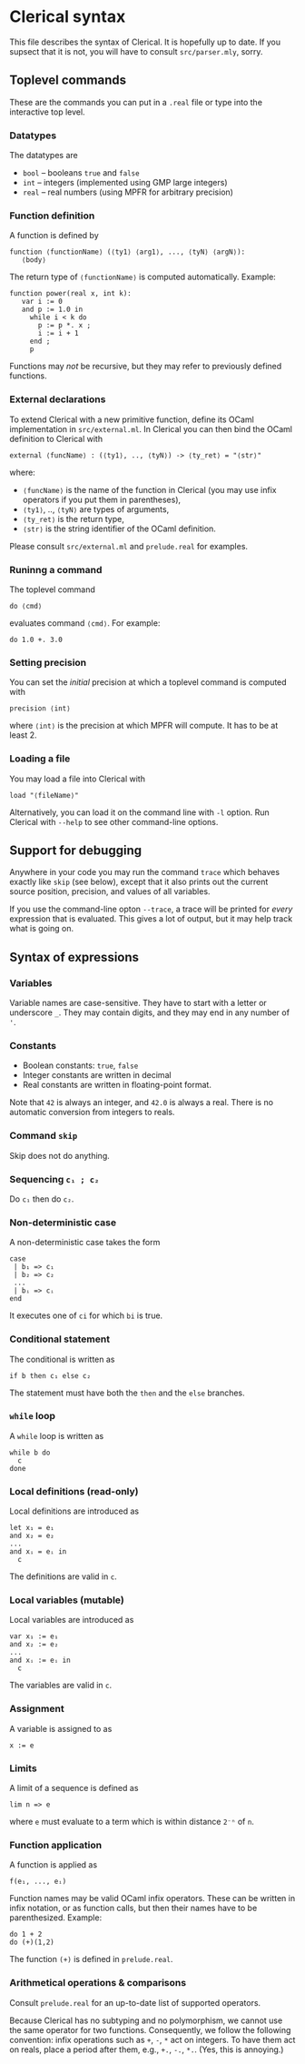 # Clerical syntax

This file describes the syntax of Clerical. It is hopefully up to date. If you supsect
that it is not, you will have to consult `src/parser.mly`, sorry.

## Toplevel commands

These are the commands you can put in a `.real` file or type into the interactive top level.

### Datatypes

The datatypes are

* `bool` – booleans `true` and `false`
* `int` – integers (implemented using GMP large integers)
* `real` – real numbers (using MPFR for arbitrary precision)

### Function definition

A function is defined by

    function ⟨functionName⟩ (⟨ty1⟩ ⟨arg1⟩, ..., ⟨tyN⟩ ⟨argN⟩):
       ⟨body⟩

The return type of `⟨functionName⟩` is computed automatically. Example:

    function power(real x, int k):
       var i := 0
       and p := 1.0 in
         while i < k do
           p := p *. x ;
           i := i + 1
         end ;
         p

Functions may *not* be recursive, but they may refer to previously defined functions.

### External declarations

To extend Clerical with a new primitive function, define its OCaml implementation in `src/external.ml`. In Clerical you can then bind the OCaml definition to Clerical with

    external ⟨funcName⟩ : (⟨ty1⟩, .., ⟨tyN⟩) -> ⟨ty_ret⟩ = "⟨str⟩"

where:

* `⟨funcName⟩` is the name of the function in Clerical (you may use infix operators if
you put them in parentheses),
* `⟨ty1⟩`, .., `⟨tyN⟩` are types of arguments,
* `⟨ty_ret⟩` is the return type,
* `⟨str⟩` is the string identifier of the OCaml definition.

Please consult `src/external.ml` and `prelude.real` for examples.


### Runinng a command

The toplevel command

    do ⟨cmd⟩

evaluates command `⟨cmd⟩`. For example:

    do 1.0 +. 3.0

### Setting precision

You can set the *initial* precision at which a toplevel command is computed with

    precision ⟨int⟩

where `⟨int⟩` is the precision at which MPFR will compute. It has to be at least 2.

### Loading a file

You may load a file into Clerical with

    load "⟨fileName⟩"

Alternatively, you can load it on the command line with `-l` option. Run Clerical with
`--help` to see other command-line options.

## Support for debugging

Anywhere in your code you may run the command `trace` which behaves exactly like `skip`
(see below), except that it also prints out the current source position, precision, and
values of all variables.

If you use the command-line opton `--trace`, a trace will be printed for *every*
expression that is evaluated. This gives a lot of output, but it may help track what is
going on.

## Syntax of expressions

### Variables

Variable names are case-sensitive. They have to start with a letter or underscore `_`.
They may contain digits, and they may end in any number of `'`.

### Constants

* Boolean constants: `true`, `false`
* Integer constants are written in decimal
* Real constants are written in floating-point format.

Note that `42` is always an integer, and `42.0` is always a real. There is no automatic
conversion from integers to reals.

### Command `skip`

Skip does not do anything.

### Sequencing `c₁ ; c₂`

Do `c₁` then do `c₂`.

### Non-deterministic case

A non-deterministic case takes the form

    case
     | b₁ => c₁
     | b₂ => c₂
     ...
     | bᵢ => cᵢ
    end

It executes one of `ci` for which `bi` is true.

### Conditional statement

The conditional is written as

    if b then c₁ else c₂

The statement must have both the `then` and the `else` branches.

### `while` loop

A `while` loop is written as

    while b do
      c
    done

### Local definitions (read-only)

Local definitions are introduced as

    let x₁ = e₁
    and x₂ = e₂
    ...
    and xᵢ = eᵢ in
      c

The definitions are valid in `c`.

### Local variables (mutable)

Local variables are introduced as

    var x₁ := e₁
    and x₂ := e₂
    ...
    and xᵢ := eᵢ in
      c

The variables are valid in `c`.

### Assignment

A variable is assigned to as

    x := e

### Limits

A limit of a sequence is defined as

    lim n => e

where `e` must evaluate to a term which is within distance `2⁻ⁿ` of `n`.

### Function application

A function is applied as

    f(e₁, ..., eᵢ)

Function names may be valid OCaml infix operators. These can be written in infix notation,
or as function calls, but then their names have to be parenthesized. Example:

    do 1 + 2
    do (+)(1,2)

The function `(+)` is defined in `prelude.real`.

### Arithmetical operations & comparisons

Consult `prelude.real` for an up-to-date list of supported operators.

Because Clerical has no subtyping and no polymorphism, we cannot use the same operator for
two functions. Consequently, we follow the following convention: infix operations such as
`+`, `-`, `*` act on integers. To have them act on reals, place a period after them, e.g.,
`+.`, `-.`, `*.`. (Yes, this is annoying.)



